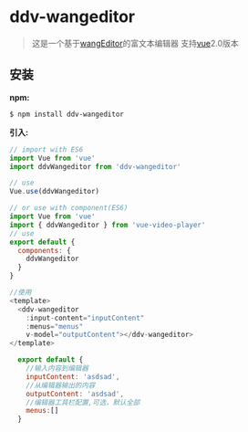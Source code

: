 # ddv-wangeditor
>这是一个基于[wangEditor](https://github.com/wangfupeng1988/wangEditor)的富文本编辑器
>支持[vue](https://github.com/vuejs/vue)2.0版本
## 安装

**npm:**

```shell
$ npm install ddv-wangeditor
```

**引入:**

```javascript
// import with ES6
import Vue from 'vue'
import ddvWangeditor from 'ddv-wangeditor'

// use
Vue.use(ddvWangeditor)

// or use with component(ES6)
import Vue from 'vue'
import { ddvWangeditor } from 'vue-video-player'
// use
export default {
  components: {
    ddvWangeditor
  }
}

//使用
<template>
  <ddv-wangeditor
  	:input-content="inputContent"
    :menus="menus"
  	v-model="outputContent"></ddv-wangeditor>
</template>  

  export default {
    //输入内容到编辑器
    inputContent: 'asdsad',
    //从编辑器输出的内容
    outputContent: 'asdsad',
    //编辑器工具栏配置,可选，默认全部
    menus:[]
  }

```
